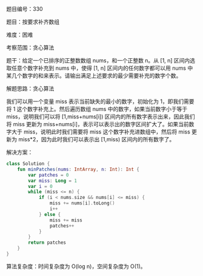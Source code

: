 题目编号：330

题目：按要求补齐数组

难度：困难

考察范围：贪心算法

题干：给定一个已排序的正整数数组 nums，和一个正整数 n。从 [1, n] 区间内选取任意个数字补充到 nums 中，使得 [1, n] 区间内的任何数字都可以用 nums 中某几个数字的和来表示。请输出满足上述要求的最少需要补充的数字个数。

解题思路：贪心算法

我们可以用一个变量 miss 表示当前缺失的最小的数字，初始化为 1，即我们需要将 1 这个数字补充上。然后遍历数组 nums 中的数字，如果当前数字小于等于 miss，说明我们可以将 [1,miss+nums[i]) 区间内的所有数字表示出来，因此我们将 miss 更新为 miss+nums[i]，表示可以表示出的数字区间扩大了。如果当前数字大于 miss，说明此时我们需要将 miss 这个数字补充进数组中，然后将 miss 更新为 miss\*2，因为此时我们可以表示出 [1,miss) 区间内的所有数字了。

解决方案：

```kotlin
class Solution {
    fun minPatches(nums: IntArray, n: Int): Int {
        var patches = 0
        var miss: Long = 1
        var i = 0
        while (miss <= n) {
            if (i < nums.size && nums[i] <= miss) {
                miss += nums[i].toLong()
                i++
            } else {
                miss += miss
                patches++
            }
        }
        return patches
    }
}
```

算法复杂度：时间复杂度为 O(log n)，空间复杂度为 O(1)。